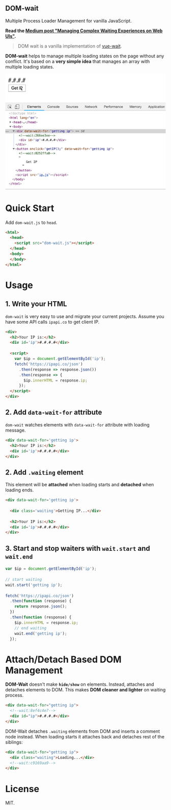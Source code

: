 ## DOM-wait

Multiple Process Loader Management for vanilla JavaScript.

**Read the [Medium post "Managing Complex Waiting Experiences on Web UIs"](https://medium.com/@fkadev/managing-complex-waiting-experiences-on-web-uis-29534d2d92a8).**

> DOM wait is a vanilla implementation of [vue-wait](https://github.com/f/vue-wait).

**DOM-wait** helps to manage multiple loading states on the page without any conflict. It's based on a **very simple idea** that manages an array with multiple loading states.

<img src="./resources/dom-wait.gif?v1" width="600">

# Quick Start

Add `dom-wait.js` to `head`.

```html
<html>
  <head>
    <script src="dom-wait.js"></script>
  </head>
  <body>
  </body>
</html>
```

# Usage

## 1. Write your HTML

`dom-wait` is very easy to use and migrate your current projects. Assume you have some API calls `ipapi.co` to get client IP.

```html
<div>
  <h2>Your IP is:</h2>
  <div id='ip'>#.#.#.#</div>

  <script>
    var $ip = document.getElementById('ip');
    fetch('https://ipapi.co/json')
      .then(response => response.json())
      .then(response => {
        $ip.innerHTML = response.ip;
      });
  </script>
</div>
```

## 2. Add `data-wait-for` attribute

`dom-wait` watches elements with `data-wait-for` attribute with loading message.

```html
<div data-wait-for='getting ip'>
  <h2>Your IP is:</h2>
  <div id='ip'>#.#.#.#</div>
</div>
```

## 2. Add `.waiting` element

This element will be **attached** when loading starts and **detached** when loading ends.

```html
<div data-wait-for='getting ip'>

  <div class='waiting'>Getting IP...</div>

  <h2>Your IP is:</h2>
  <div id='ip'>#.#.#.#</div>
</div>
```

## 3. Start and stop waiters with `wait.start` and `wait.end`

```js
var $ip = document.getElementById('ip');

// start waiting
wait.start('getting ip');

fetch('https://ipapi.co/json')
  .then(function (response) {
    return response.json();
  })
  .then(function (response) {
    $ip.innerHTML = response.ip;
    // end waiting
    wait.end('getting ip');
  });
```

# Attach/Detach Based DOM Management

**DOM-Wait** doesn't make **`hide/show`** on elements. Instead, attaches and detaches elements to DOM. This makes **DOM cleaner and lighter** on waiting process.

```html
<div data-wait-for="getting ip">
  <!--wait:8ef4c4e7-->
  <div id="ip">#.#.#.#</div>
</div>
```

DOM-Wait detaches `.waiting` elements from DOM and inserts a comment node instead. When loading starts it attaches back and detaches rest of the siblings:

```html
<div data-wait-for="getting ip">
  <div class="waiting">Loading...</div>
  <!--wait:c9169aa9-->
</div>
```

# License

MIT.
